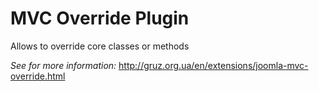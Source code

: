 # MVC Override Plugin

Allows to override core classes or methods

*See for more information:* http://gruz.org.ua/en/extensions/joomla-mvc-override.html
